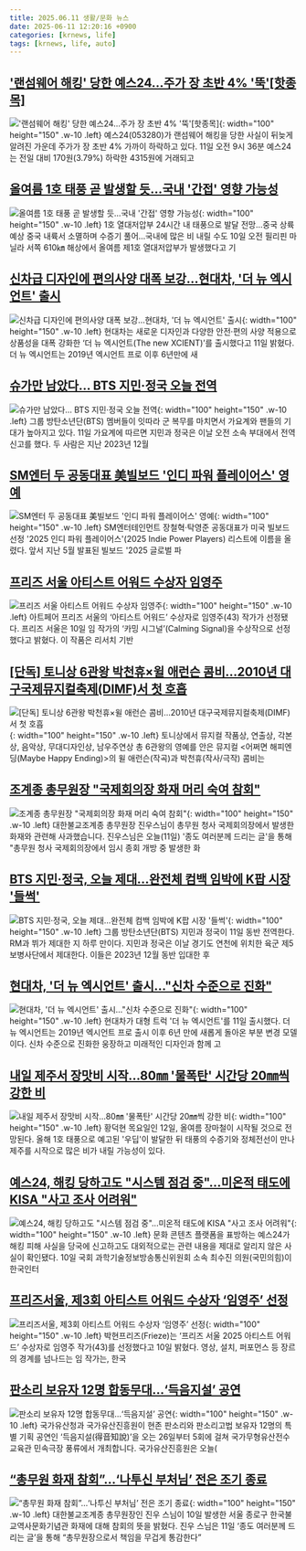 ```yaml
---
title: 2025.06.11 생활/문화 뉴스
date: 2025-06-11 12:20:16 +0900
categories: [krnews, life]
tags: [krnews, life, auto]
---
```

## ['랜섬웨어 해킹' 당한 예스24…주가 장 초반 4% '뚝'[핫종목]](https://n.news.naver.com/mnews/article/421/0008305590)

!['랜섬웨어 해킹' 당한 예스24…주가 장 초반 4% '뚝'[핫종목]](https://mimgnews.pstatic.net/image/origin/421/2025/06/11/8305590.jpg?type=nf220_150){: width="100" height="150" .w-10 .left}
예스24(053280)가 랜섬웨어 해킹을 당한 사실이 뒤늦게 알려진 가운데 주가가 장 초반 4% 가까이 하락하고 있다. 11일 오전 9시 36분 예스24는 전일 대비 170원(3.79%) 하락한 4315원에 거래되고

## [올여름 1호 태풍 곧 발생할 듯…국내 '간접' 영향 가능성](https://n.news.naver.com/mnews/article/001/0015441574)

![올여름 1호 태풍 곧 발생할 듯…국내 '간접' 영향 가능성](https://mimgnews.pstatic.net/image/origin/001/2025/06/10/15441574.jpg?type=nf220_150){: width="100" height="150" .w-10 .left}
1호 열대저압부 24시간 내 태풍으로 발달 전망…중국 상륙 예상 중국 내륙서 소멸하며 수증기 풀어…국내에 많은 비 내릴 수도 10일 오전 필리핀 마닐라 서쪽 610㎞ 해상에서 올여름 제1호 열대저압부가 발생했다고 기

## [신차급 디자인에 편의사양 대폭 보강…현대차, '더 뉴 엑시언트' 출시](https://n.news.naver.com/mnews/article/015/0005143050)

![신차급 디자인에 편의사양 대폭 보강…현대차, '더 뉴 엑시언트' 출시](https://mimgnews.pstatic.net/image/origin/015/2025/06/11/5143050.jpg?type=nf220_150){: width="100" height="150" .w-10 .left}
현대차는 새로운 디자인과 다양한 안전·편의 사양 적용으로 상품성을 대폭 강화한 ‘더 뉴 엑시언트(The new XCIENT)’를 출시했다고 11일 밝혔다. 더 뉴 엑시언트는 2019년 엑시언트 프로 이후 6년만에 새

## [슈가만 남았다… BTS 지민·정국 오늘 전역](https://n.news.naver.com/mnews/article/082/0001330057)

![슈가만 남았다… BTS 지민·정국 오늘 전역](https://mimgnews.pstatic.net/image/origin/082/2025/06/11/1330057.jpg?type=nf220_150){: width="100" height="150" .w-10 .left}
그룹 방탄소년단(BTS) 멤버들이 잇따라 군 복무를 마치면서 가요계와 팬들의 기대가 높아지고 있다. 11일 가요계에 따르면 지민과 정국은 이날 오전 소속 부대에서 전역 신고를 했다. 두 사람은 지난 2023년 12월

## [SM엔터 두 공동대표 美빌보드 '인디 파워 플레이어스' 영예](https://n.news.naver.com/mnews/article/079/0004033675)

![SM엔터 두 공동대표 美빌보드 '인디 파워 플레이어스' 영예](https://mimgnews.pstatic.net/image/origin/079/2025/06/11/4033675.jpg?type=nf220_150){: width="100" height="150" .w-10 .left}
SM엔터테인먼트 장철혁·탁영준 공동대표가 미국 빌보드 선정 '2025 인디 파워 플레이어스'(2025 Indie Power Players) 리스트에 이름을 올렸다. 앞서 지난 5월 발표된 빌보드 '2025 글로벌 파

## [프리즈 서울 아티스트 어워드 수상자 임영주](https://n.news.naver.com/mnews/article/081/0003548002)

![프리즈 서울 아티스트 어워드 수상자 임영주](https://mimgnews.pstatic.net/image/origin/081/2025/06/11/3548002.jpg?type=nf220_150){: width="100" height="150" .w-10 .left}
아트페어 프리즈 서울의 ‘아티스트 어워드’ 수상자로 임영주(43) 작가가 선정됐다. 프리즈 서울은 10일 임 작가의 ‘카밍 시그널’(Calming Signal)을 수상작으로 선정했다고 밝혔다. 이 작품은 리서치 기반

## [[단독] 토니상 6관왕 박천휴×윌 애런슨 콤비…2010년 대구국제뮤지컬축제(DIMF)서 첫 호흡](https://n.news.naver.com/mnews/article/015/0005142992)

![[단독] 토니상 6관왕 박천휴×윌 애런슨 콤비…2010년 대구국제뮤지컬축제(DIMF)서 첫 호흡](https://mimgnews.pstatic.net/image/origin/015/2025/06/10/5142992.jpg?type=nf220_150){: width="100" height="150" .w-10 .left}
토니상에서 뮤지컬 작품상, 연출상, 각본상, 음악상, 무대디자인상, 남우주연상 총 6관왕의 영예를 안은 뮤지컬 <어쩌면 해피엔딩(Maybe Happy Ending)>의 윌 애런슨(작곡)과 박천휴(작사/극작) 콤비는

## [조계종 총무원장 "국제회의장 화재 머리 숙여 참회"](https://n.news.naver.com/mnews/article/422/0000748319)

![조계종 총무원장 "국제회의장 화재 머리 숙여 참회"](https://mimgnews.pstatic.net/image/origin/422/2025/06/11/748319.jpg?type=nf220_150){: width="100" height="150" .w-10 .left}
대한불교조계종 총무원장 진우스님이 총무원 청사 국제회의장에서 발생한 화재와 관련해 사과했습니다. 진우스님은 오늘(11일) '종도 여러분께 드리는 글'을 통해 "총무원 청사 국제회의장에서 임시 종회 개방 중 발생한 화

## [BTS 지민·정국, 오늘 제대…완전체 컴백 임박에 K팝 시장 '들썩'](https://n.news.naver.com/mnews/article/015/0005143026)

![BTS 지민·정국, 오늘 제대…완전체 컴백 임박에 K팝 시장 '들썩'](https://mimgnews.pstatic.net/image/origin/015/2025/06/11/5143026.jpg?type=nf220_150){: width="100" height="150" .w-10 .left}
그룹 방탄소년단(BTS) 지민과 정국이 11일 동반 전역한다. RM과 뷔가 제대한 지 하루 만이다. 지민과 정국은 이날 경기도 연천에 위치한 육군 제5보병사단에서 제대한다. 이들은 2023년 12월 동반 입대한 후

## [현대차, '더 뉴 엑시언트' 출시…"신차 수준으로 진화"](https://n.news.naver.com/mnews/article/003/0013296603)

![현대차, '더 뉴 엑시언트' 출시…"신차 수준으로 진화"](https://mimgnews.pstatic.net/image/origin/003/2025/06/11/13296603.jpg?type=nf220_150){: width="100" height="150" .w-10 .left}
현대차가 대형 트럭 '더 뉴 엑시언트'를 11일 출시했다. 더 뉴 엑시언트는 2019년 엑시언트 프로 출시 이후 6년 만에 새롭게 돌아온 부분 변경 모델이다. 신차 수준으로 진화한 웅장하고 미래적인 디자인과 함께 고

## [내일 제주서 장맛비 시작…80㎜ '물폭탄' 시간당 20㎜씩 강한 비](https://n.news.naver.com/mnews/article/421/0008305405)

![내일 제주서 장맛비 시작…80㎜ '물폭탄' 시간당 20㎜씩 강한 비](https://mimgnews.pstatic.net/image/origin/421/2025/06/11/8305405.jpg?type=nf220_150){: width="100" height="150" .w-10 .left}
황덕현 목요일인 12일, 올여름 장마철이 시작될 것으로 전망된다. 올해 1호 태풍으로 예고된 '우딥'이 발달한 뒤 태풍의 수증기와 정체전선이 만나 제주를 시작으로 많은 비가 내릴 가능성이 있다.

## [예스24, 해킹 당하고도 "시스템 점검 중"...미온적 태도에 KISA "사고 조사 어려워"](https://n.news.naver.com/mnews/article/277/0005605536)

![예스24, 해킹 당하고도 "시스템 점검 중"...미온적 태도에 KISA "사고 조사 어려워"](https://mimgnews.pstatic.net/image/origin/277/2025/06/10/5605536.jpg?type=nf220_150){: width="100" height="150" .w-10 .left}
문화 콘텐츠 플랫폼을 표방하는 예스24가 해킹 피해 사실을 당국에 신고하고도 대외적으로는 관련 내용을 제대로 알리지 않은 사실이 확인됐다. 10일 국회 과학기술정보방송통신위원회 소속 최수진 의원(국민의힘)이 한국인터

## [프리즈서울, 제3회 아티스트 어워드 수상자 ‘임영주’ 선정](https://n.news.naver.com/mnews/article/003/0013295611)

![프리즈서울, 제3회 아티스트 어워드 수상자 ‘임영주’ 선정](https://mimgnews.pstatic.net/image/origin/003/2025/06/10/13295611.jpg?type=nf220_150){: width="100" height="150" .w-10 .left}
박현프리즈(Frieze)는 ‘프리즈 서울 2025 아티스트 어워드’ 수상자로 임영주 작가(43)를 선정했다고 10일 밝혔다. 영상, 설치, 퍼포먼스 등 장르의 경계를 넘나드는 임 작가는, 한국

## [판소리 보유자 12명 합동무대…‘득음지설’ 공연](https://n.news.naver.com/mnews/article/056/0011968021)

![판소리 보유자 12명 합동무대…‘득음지설’ 공연](https://mimgnews.pstatic.net/image/origin/056/2025/06/11/11968021.jpg?type=nf220_150){: width="100" height="150" .w-10 .left}
국가유산청과 국가유산진흥원이 현존 판소리와 판소리고법 보유자 12명의 특별 기획 공연인 ‘득음지설(得音知說)’을 오는 26일부터 5회에 걸쳐 국가무형유산전수교육관 민속극장 풍류에서 개최합니다. 국가유산진흥원은 오늘(

## [“총무원 화재 참회”…‘나투신 부처님’ 전은 조기 종료](https://n.news.naver.com/mnews/article/081/0003548014)

![“총무원 화재 참회”…‘나투신 부처님’ 전은 조기 종료](https://mimgnews.pstatic.net/image/origin/081/2025/06/11/3548014.jpg?type=nf220_150){: width="100" height="150" .w-10 .left}
대한불교조계종 총무원장인 진우 스님이 10일 발생한 서울 종로구 한국불교역사문화기념관 화재에 대해 참회의 뜻을 밝혔다. 진우 스님은 11일 ‘종도 여러분께 드리는 글’을 통해 “총무원장으로서 책임을 무겁게 통감한다”

